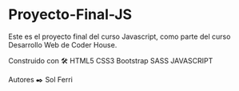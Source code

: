 # Proyecto-Final-JS

Este es el proyecto final del curso Javascript, como parte del curso Desarrollo Web de Coder House. 

Construido con 🛠️ HTML5 CSS3 Bootstrap SASS JAVASCRIPT

Autores ✒️ Sol Ferri
